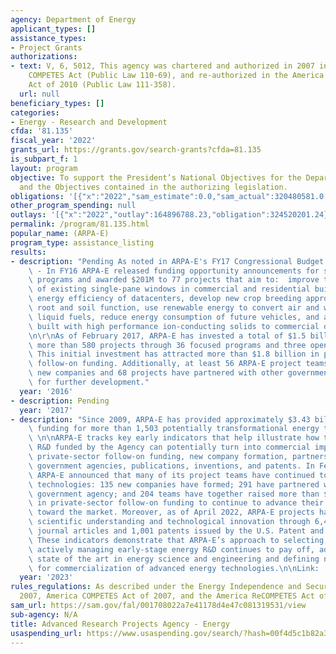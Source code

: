 ```yaml
---
agency: Department of Energy
applicant_types: []
assistance_types:
- Project Grants
authorizations:
- text: V, 6, 5012, This agency was chartered and authorized in 2007 in the America
    COMPETES Act (Public Law 110-69), and re-authorized in the America COMPETES Reauthorization
    Act of 2010 (Public Law 111-358).
  url: null
beneficiary_types: []
categories:
- Energy - Research and Development
cfda: '81.135'
fiscal_year: '2022'
grants_url: https://grants.gov/search-grants?cfda=81.135
is_subpart_f: 1
layout: program
objective: To support the President’s National Objectives for the Department of Energy,
  and the Objectives contained in the authorizing legislation.
obligations: '[{"x":"2022","sam_estimate":0.0,"sam_actual":320480581.0,"usa_spending_actual":320480581.22},{"x":"2023","sam_estimate":433000000.0,"sam_actual":0.0,"usa_spending_actual":361997887.1},{"x":"2024","sam_estimate":0.0,"sam_actual":0.0,"usa_spending_actual":388639825.36}]'
other_program_spending: null
outlays: '[{"x":"2022","outlay":164896788.23,"obligation":324520201.24},{"x":"2023","outlay":79671852.44,"obligation":316823736.97},{"x":"2024","outlay":3619695.9,"obligation":325184255.1}]'
permalink: /program/81.135.html
popular_name: (ARPA-E)
program_type: assistance_listing
results:
- description: "Pending As noted in ARPA-E's FY17 Congressional Budget Justification\
    \ - In FY16 ARPA-E released funding opportunity announcements for seven focused\
    \ programs and awarded $201M to 77 projects that aim to:  improve the energy efficiency\
    \ of existing single-pane windows in commercial and residential buildings,  increase\
    \ energy efficiency of datacenters, develop new crop breeding approaches for improved\
    \ root and soil function, use renewable energy to convert air and water into cost-competitive\
    \ liquid fuels, reduce energy consumption of future vehicles, and accelerate devices\
    \ built with high performance ion-conducting solids to commercial deployment.\r\
    \n\r\nAs of February 2017, ARPA-E has invested a total of $1.5 billion across\
    \ more than 580 projects through 36 focused programs and three open funding solicitations.\
    \ This initial investment has attracted more than $1.8 billion in private sector\
    \ follow-on funding. Additionally, at least 56 ARPA-E project teams have formed\
    \ new companies and 68 projects have partnered with other government agencies\
    \ for further development."
  year: '2016'
- description: Pending
  year: '2017'
- description: "Since 2009, ARPA-E has provided approximately $3.43 billion in R&D\
    \ funding for more than 1,503 potentially transformational energy technology projects.\
    \ \n\nARPA-E tracks key early indicators that help illustrate how the advanced\
    \ R&D funded by the Agency can potentially turn into commercial impact, including\
    \ private-sector follow-on funding, new company formation, partnership with other\
    \ government agencies, publications, inventions, and patents. In February 2023,\
    \ ARPA-E announced that many of its project teams have continued to advance their\
    \ technologies: 135 new companies have formed; 291 have partnered with another\
    \ government agency; and 204 teams have together raised more than $11.4 billion\
    \ in private-sector follow-on funding to continue to advance their technology\
    \ toward the market. Moreover, as of April 2022, ARPA-E projects have helped advance\
    \ scientific understanding and technological innovation through 6,496 peer-reviewed\
    \ journal articles and 1,001 patents issued by the U.S. Patent and Trademark Office.\
    \ These indicators demonstrate that ARPA-E’s approach to selecting, funding, and\
    \ actively managing early-stage energy R&D continues to pay off, advancing the\
    \ state of the art in energy science and engineering and defining new opportunities\
    \ for commercialization of advanced energy technologies.\n\nLink:  https://arpa-e.energy.gov/?q=site-page/arpa-e-impact"
  year: '2023'
rules_regulations: As described under the Energy Independence and Security Act of
  2007, America COMPETES Act of 2007, and the America ReCOMPETES Act of 2010.
sam_url: https://sam.gov/fal/001708022a7e41178d4e47c081319531/view
sub-agency: N/A
title: Advanced Research Projects Agency - Energy
usaspending_url: https://www.usaspending.gov/search/?hash=00f4d5c1b82a371ced1c8f9a6508b785
---
```

